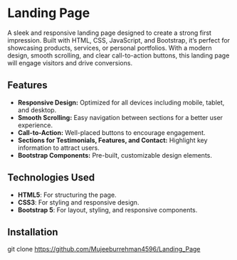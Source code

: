 # Landing Page

A sleek and responsive landing page designed to create a strong first impression. Built with HTML, CSS, JavaScript, and Bootstrap, it’s perfect for showcasing products, services, or personal portfolios. With a modern design, smooth scrolling, and clear call-to-action buttons, this landing page will engage visitors and drive conversions.

## Features

- **Responsive Design:** Optimized for all devices including mobile, tablet, and desktop.
- **Smooth Scrolling:** Easy navigation between sections for a better user experience.
- **Call-to-Action:** Well-placed buttons to encourage engagement.
- **Sections for Testimonials, Features, and Contact:** Highlight key information to attract users.
- **Bootstrap Components:** Pre-built, customizable design elements.

## Technologies Used

- **HTML5**: For structuring the page.
- **CSS3**: For styling and responsive design.
- **Bootstrap 5**: For layout, styling, and responsive components.

## Installation

   git clone https://github.com/Mujeeburrehman4596/Landing_Page
